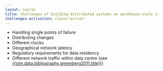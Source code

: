 ```yaml
---
layout: course
title: Challenges of building distributed systems on warehouse-scale computers
challenges-activation: class="active"
---
```


* Handling single points of failure
* Distributing changes
* Different clocks
* Geographical network latency
* Regulatory requirements for data residency
* Different network traffic within data centre (see [{{site.data.bibliography.greenberg2011.title}}]({{site.data.bibliography.greenberg2011.url}}))

